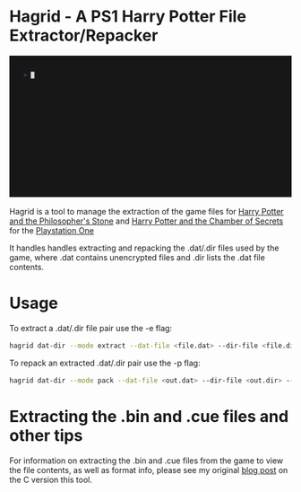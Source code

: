 # Hagrid - A PS1 Harry Potter File Extractor/Repacker
![](https://raw.githubusercontent.com/Fhoughton/hagrid/master/media/demo.gif)

Hagrid is a tool to manage the extraction of the game files for [Harry Potter and the Philosopher's Stone](https://en.wikipedia.org/wiki/Harry_Potter_and_the_Philosopher%27s_Stone_(PlayStation_video_game)?useskin=vector) and [Harry Potter and the Chamber of Secrets](https://en.wikipedia.org/wiki/Harry_Potter_and_the_Chamber_of_Secrets_(video_game)?useskin=vector) for the [Playstation One](https://en.wikipedia.org/wiki/PlayStation_(console)?useskin=vector)

It handles handles extracting and repacking the .dat/.dir files used by the game, where .dat contains unencrypted files and .dir lists the .dat file contents.

# Usage
To extract a .dat/.dir file pair use the -e flag:
```bash
hagrid dat-dir --mode extract --dat-file <file.dat> --dir-file <file.dir> --path <output_path>
```

To repack an extracted .dat/.dir pair use the -p flag:
```bash
hagrid dat-dir --mode pack --dat-file <out.dat> --dir-file <out.dir> --path <extracted_dir_path>
```

# Extracting the .bin and .cue files and other tips
For information on extracting the .bin and .cue files from the game to view the file contents, as well as format info, please see my original [blog post](https://fhoughton.github.io/reverse-engineering/ps1/psx/c/2024/08/10/week5-potter.html) on the C version this tool.

